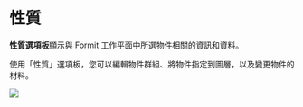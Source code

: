 # 性質

**性質選項板**顯示與 Formit 工作平面中所選物件相關的資訊和資料。

使用「性質」選項板，您可以編輯物件群組、將物件指定到圖層，以及變更物件的材料。

![](../.gitbook/assets/properties\_palette.png)
